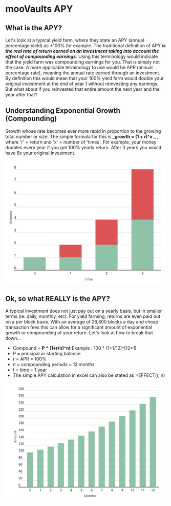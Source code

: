 # mooVaults APY

## What is the APY?

Let's look at a typical yield farm, where they state an APY (annual percentage yield) as +100% for example. The traditional definition of APY _**is the real rate of return earned on an investment taking into account the effect of compounding earnings**_. Using this terminology would indicate that the yield farm was compounding earnings for you. That is simply not the case. A more applicable terminology to use would be APR (annual percentage rate), meaning the annual rate earned through an investment. By definition this would mean that your 100% yield farm would double your original investment at the end of year 1 without reinvesting any earnings. But what about if you reinvested that entire amount the next year and the year after that?&#x20;

## Understanding Exponential Growth (Compounding)

Growth whose rate becomes ever more rapid in proportion to the growing total number or size. The simple formula for this is _**growth = (1 + r)^x** _ , where 'r' = return and 'x' = number of 'times'. For example, your money doubles every year if you get 100% yearly return. After 3 years you would have 8x your original investment.&#x20;

![growth = (1 + 100%)^3](<../.gitbook/assets/capture (2).png>)

## &#x20;Ok, so what REALLY is the APY?

A typical investment does not just pay out on a yearly basis, but in smaller terms (ie: daily, monthly, etc). For yield farming, returns are even paid out on a per block basis. With an average of 28,800 blocks a day and cheap transaction fees this can allow for a significant amount of exponential growth or compounding of your return. Let's look at how to break that down...

* Compound = **P \* (1+r/n)^nt**                Example : 100 \* (1+1/12)^(12\*1)
* P = principal or starting balance
* r = APR = 100%
* n = compounding periods = 12 months
* t = time = 1 year
* The simple APY calculation in excel can also be stated as =EFFECT(r, n)

![Year 1 end would be 261 tokens or 161% APY versus 100% APR w/o compounding](<../.gitbook/assets/capture (3).png>)













